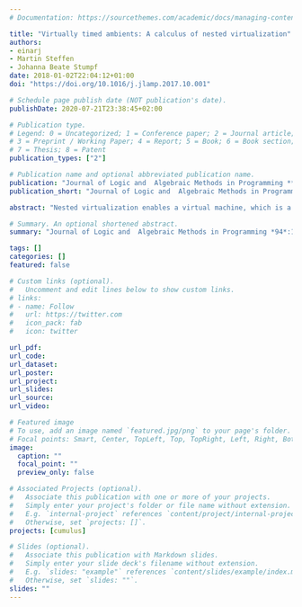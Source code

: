 ```yaml
---
# Documentation: https://sourcethemes.com/academic/docs/managing-content/

title: "Virtually timed ambients: A calculus of nested virtualization"
authors: 
- einarj 
- Martin Steffen
- Johanna Beate Stumpf
date: 2018-01-02T22:04:12+01:00
doi: "https://doi.org/10.1016/j.jlamp.2017.10.001"

# Schedule page publish date (NOT publication's date).
publishDate: 2020-07-21T23:38:45+02:00

# Publication type.
# Legend: 0 = Uncategorized; 1 = Conference paper; 2 = Journal article;
# 3 = Preprint / Working Paper; 4 = Report; 5 = Book; 6 = Book section;
# 7 = Thesis; 8 = Patent
publication_types: ["2"]

# Publication name and optional abbreviated publication name.
publication: "Journal of Logic and  Algebraic Methods in Programming **94**:109-127, 2018. © Elsevier 2017."
publication_short: "Journal of Logic and  Algebraic Methods in Programming **94**:109-127, 2018"

abstract: "Nested virtualization enables a virtual machine, which is a software layer representing an execution environment, to be placed inside another virtual machine. Nested virtual machines form a location hierarchy where virtual machines at every level in the hierarchy compete with other processes at that level for processing time. With nested virtualization, the computing power of a virtual machine depends on its position in this hierarchy and may change if the virtual machine moves. This paper introduces the calculus of virtually timed ambients, a formal model of hierarchical locations for execution with explicit resource provisioning, motivated by these effects of nested virtualization. Resource provisioning in this model is based on virtual time slices as a local resource. To reason about timed behavior in this setting, weak timed bisimulation for virtually timed ambients is defined as an extension of bisimulation for mobile ambients. We show that the equivalence of contextual bisimulation and reduction barbed congruence is preserved by weak timed bisimulation. Simulation with time relaxation is defined to express that a system is slower than another system up to a given time bound. The calculus of virtually timed ambients is illustrated by examples."

# Summary. An optional shortened abstract.
summary: "Journal of Logic and  Algebraic Methods in Programming *94*:109-127, 2018"

tags: []
categories: []
featured: false

# Custom links (optional).
#   Uncomment and edit lines below to show custom links.
# links:
# - name: Follow
#   url: https://twitter.com
#   icon_pack: fab
#   icon: twitter

url_pdf:
url_code:
url_dataset:
url_poster:
url_project:
url_slides:
url_source:
url_video:

# Featured image
# To use, add an image named `featured.jpg/png` to your page's folder. 
# Focal points: Smart, Center, TopLeft, Top, TopRight, Left, Right, BottomLeft, Bottom, BottomRight.
image:
  caption: ""
  focal_point: ""
  preview_only: false

# Associated Projects (optional).
#   Associate this publication with one or more of your projects.
#   Simply enter your project's folder or file name without extension.
#   E.g. `internal-project` references `content/project/internal-project/index.md`.
#   Otherwise, set `projects: []`.
projects: [cumulus]

# Slides (optional).
#   Associate this publication with Markdown slides.
#   Simply enter your slide deck's filename without extension.
#   E.g. `slides: "example"` references `content/slides/example/index.md`.
#   Otherwise, set `slides: ""`.
slides: ""
---
```

